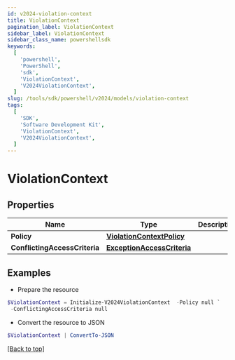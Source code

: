 ```yaml
---
id: v2024-violation-context
title: ViolationContext
pagination_label: ViolationContext
sidebar_label: ViolationContext
sidebar_class_name: powershellsdk
keywords:
  [
    'powershell',
    'PowerShell',
    'sdk',
    'ViolationContext',
    'V2024ViolationContext',
  ]
slug: /tools/sdk/powershell/v2024/models/violation-context
tags:
  [
    'SDK',
    'Software Development Kit',
    'ViolationContext',
    'V2024ViolationContext',
  ]
---
```


# ViolationContext

## Properties

| Name | Type | Description | Notes |
| --- | --- | --- | --- |
| **Policy** | [**ViolationContextPolicy**](violation-context-policy) |  | [optional] |
| **ConflictingAccessCriteria** | [**ExceptionAccessCriteria**](exception-access-criteria) |  | [optional] |

## Examples

- Prepare the resource

```powershell
$ViolationContext = Initialize-V2024ViolationContext  -Policy null `
 -ConflictingAccessCriteria null
```

- Convert the resource to JSON

```powershell
$ViolationContext | ConvertTo-JSON
```

[[Back to top]](#)
